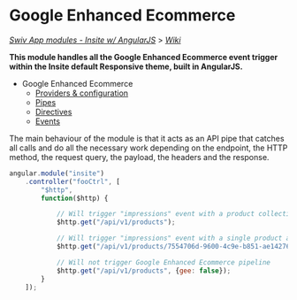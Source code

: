 # Google Enhanced Ecommerce
[_Swiv App modules - Insite w/ AngularJS_](../../readme.md) > [_Wiki_](../)

**This module handles all the Google Enhanced Ecommerce event trigger within the Insite default Responsive theme, built in AngularJS.**

- Google Enhanced Ecommerce
    - [Providers & configuration](providers)
    - [Pipes](pipes)
    - [Directives](directives)
    - [Events](events)

The main behaviour of the module is that it acts as an API pipe that catches all calls and do all the necessary work depending on the endpoint, the HTTP method, the request query, the payload, the headers and the response.

```javascript
angular.module("insite")
    .controller("fooCtrl", [
        "$http",
        function($http) {

            // Will trigger "impressions" event with a product collection as default data
            $http.get("/api/v1/products");

            // Will trigger "impressions" event with a single product as default data
            $http.get("/api/v1/products/7554706d-9600-4c9e-b851-ae14276fd600");

            // Will not trigger Google Enhanced Ecommerce pipeline
            $http.get("/api/v1/products", {gee: false});
        }
    ]);
```
